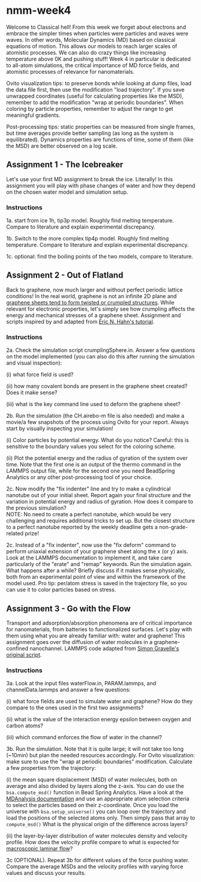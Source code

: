 # nmm-week4

Welcome to Classical hell! From this week we forget about electrons and embrace the simpler times when particles were particles and waves were waves. In other words, Molecular Dynamics (MD) based on classical equations of motion. This allows our models to reach larger scales of atomistic processes. We can also do crazy things like increasing temperature above 0K and pushing stuff! Week 4 in particular is dedicated to all-atom simulations, the critical importance of MD force fields, and atomistic processes of relevance for nanomaterials.

Ovito visualization tips: to preserve bonds while looking at dump files, load the data file first, then use the modification "load trajectory". If you save unwrapped coordinates (useful for calculating properties like the MSD), remember to add the modification "wrap at periodic boundaries". When coloring by particle properties, remember to adjust the range to get meaningful gradients.

Post-processing tips: static properties can be measured from single frames, but time averages provide better sampling (as long as the system is equilibrated). Dynamics properties are functions of time, some of them (like the MSD) are better observed on a log scale. 

## Assignment 1 - The Icebreaker

Let's use your first MD assignment to break the ice. Literally! In this assignment you will play with phase changes of water and how they depend on the chosen water model and simulation setup.

### Instructions

1a. start from ice 1h, tip3p model. Roughly find melting temperature. Compare to literature and explain experimental discrepancy.

1b. Switch to the more complex tip4p model. Roughly find melting temperature. Compare to literature and explain experimental discrepancy.

1c. optional: find the boiling points of the two models, compare to literature.

## Assignment 2 - Out of Flatland

Back to graphene, now much larger and without perfect periodic lattice conditions! In the real world, graphene is not an infinite 2D plane and [graphene sheets tend to form twisted or crumpled structures](https://doi.org/10.1016/j.mattod.2015.10.002). While relevant for electronic properties, let's simply see how crumpling affects the energy and mechanical stresses of a graphene sheet. 
Assignment and scripts inspired by and adapted from [Eric N. Hahn's tutorial](https://www.ericnhahn.com/tutorials/lammps-tutorials/crumpled-graphene).

### Instructions

2a. Check the simulation script crumplingSphere.in. Answer a few questions on the model implemented (you can also do this after running the simulation and visual inspection):

(i) what force field is used?

(ii) how many covalent bonds are present in the graphene sheet created? Does it make sense?

(iii) what is the key command line used to deform the graphene sheet?

2b. Run the simulation (the CH.airebo-m file is also needed) and make a movie/a few snapshots of the process using Ovito for your report. Always start by visually inspecting your simulation! 

(i) Color particles by potential energy. What do you notice? Careful: this is sensitive to the boundary values you select for the coloring scheme.

(ii) Plot the potential energy and the radius of gyration of the system over time. Note that the first one is an output of the thermo command in the LAMMPS output file, 
     while for the second one you need BeadSpring Analytics or any other post-processing tool of your choice. 

2c. Now modify the "fix indenter" line and try to make a cylindrical nanotube out of your initial sheet. 
    Report again your final structure and the variation in potential energy and radius of gyration. How does it compare to the previous simulation?     
    NOTE: No need to create a perfect nanotube, which would be very challenging and requires additional tricks to set up. But the closest structure to a perfect nanotube reported by the weekly deadline gets a non-grade-related prize!

2c. Instead of a "fix indenter", now use the "fix deform" command to perform uniaxial extension of your graphene sheet along the x (or y) axis. 
    Look at the LAMMPS documentation to implement it, and take care particularly of the "erate" and "remap" keywords. 
    Run the simulation again. What happens after a while? Briefly discuss if it makes sense physically, both from an experimental point of view and within the framework of the model used. 
    Pro tip: per/atom stress is saved in the trajectory file, so you can use it to color particles based on stress.

## Assignment 3 - Go with the Flow

Transport and adsorption/absorption phenomena are of critical importance for nanomaterials, from batteries to functionalized surfaces. Let's play with them using what you are already familiar with: water and graphene! This assignment goes over the diffusion of water molecules in a graphene-confined nanochannel. LAMMPS code adapted from [Simon Gravelle's original script](https://github.com/simongravelle/lammps-input-files/tree/main/inputs/water-in-graphene-slit).

### Instructions

3a. Look at the input files waterFlow.in, PARAM.lammps, and channelData.lammps and answer a few questions:

(i) what force fields are used to simulate water and graphene? How do they  compare to the ones used in the first two assignments?

(ii) what is the value of the interaction energy epsilon between oxygen and carbon atoms?

(iii) which command enforces the flow of water in the channel?

3b. Run the simulation. Note that it is quite large; it will not take too long (~10min) but plan the needed resources accordingly. For Ovito visualization: make sure to use the "wrap at periodic boundaries" modification. 
Calculate a few properties from the trajectory: 

(i) the mean square displacement (MSD) of water molecules, both on average and also divided by layers along the z-axis. You can do use the `bsa.compute_msd()` function in Bead Spring Analytics. Have a look at the [MDAnalysis documentation](https://userguide.mdanalysis.org/stable/selections.html) and use an appropriate atom selection criteria to select the particles based on their z-coordinate. Once you load the universe with `bsa.setup_universe()` you can loop over the trajectory and load the positions of the selected atoms only. Then simply pass that array to `compute_msd()` What is the physical origin of the difference across layers?

(ii) the layer-by-layer distribution of water molecules density and velocity profile. How does the velocity profile compare to what is expected for [macroscopic laminar flow](http://hyperphysics.phy-astr.gsu.edu/hbase/pfric.html)? 

3c (OPTIONAL). Repeat 3b for different values of the force pushing water. Compare the average MSDs and the velocity profiles with varying force values and discuss your results.
